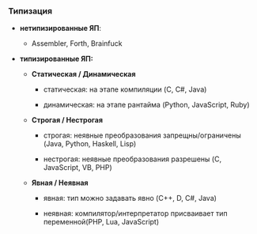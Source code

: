 ### Типизация

* **нетипизированные ЯП**:

  * Assembler, Forth, Brainfuck

* **типизированные ЯП:**

  * **Статическая / Динамическая**

    * статическая: на этапе компиляции (C, C#, Java)

    * динамическая: на этапе рантайма (Python, JavaScript, Ruby)

  * **Строгая / Нестрогая**

    * строгая: неявные преобразования запрещны/ограничены (Java, Python, Haskell, Lisp)

    * нестрогая: неявные преобразования разрешены (C, JavaScript, VB, PHP)

  * **Явная / Неявная**

    * явная: тип можно задавать явно (C++, D, C#, Java)

    * неявная: компилятор/интерпретатор присваивает тип переменной(PHP,  Lua, JavaScript)
